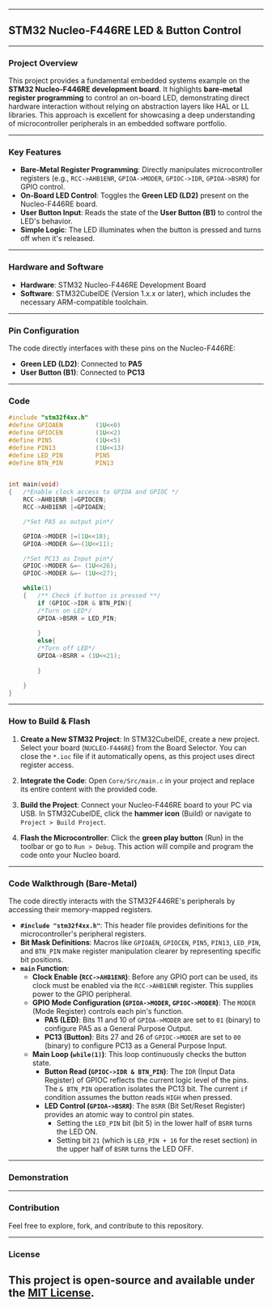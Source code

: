 -----

## STM32 Nucleo-F446RE LED & Button Control

-----

### Project Overview

This project provides a fundamental embedded systems example on the **STM32 Nucleo-F446RE development board**. It highlights **bare-metal register programming** to control an on-board LED, demonstrating direct hardware interaction without relying on abstraction layers like HAL or LL libraries. This approach is excellent for showcasing a deep understanding of microcontroller peripherals in an embedded software portfolio.

-----

### Key Features

  * **Bare-Metal Register Programming**: Directly manipulates microcontroller registers (e.g., `RCC->AHB1ENR`, `GPIOA->MODER`, `GPIOC->IDR`, `GPIOA->BSRR`) for GPIO control.
  * **On-Board LED Control**: Toggles the **Green LED (LD2)** present on the Nucleo-F446RE board.
  * **User Button Input**: Reads the state of the **User Button (B1)** to control the LED's behavior.
  * **Simple Logic**: The LED illuminates when the button is pressed and turns off when it's released.

-----

### Hardware and Software

  * **Hardware**: STM32 Nucleo-F446RE Development Board
  * **Software**: STM32CubeIDE (Version 1.x.x or later), which includes the necessary ARM-compatible toolchain.

-----

### Pin Configuration

The code directly interfaces with these pins on the Nucleo-F446RE:

  * **Green LED (LD2)**: Connected to **PA5**
  * **User Button (B1)**: Connected to **PC13**

-----

### Code

```c
#include "stm32f4xx.h"
#define GPIOAEN			(1U<<0)
#define GPIOCEN			(1U<<2)
#define PIN5			(1U<<5)
#define PIN13			(1U<<13)
#define LED_PIN			PIN5
#define BTN_PIN			PIN13


int main(void)
{	/*Enable clock access to GPIOA and GPIOC */
	RCC->AHB1ENR |=GPIOCEN;
	RCC->AHB1ENR |=GPIOAEN;

	/*Set PA5 as output pin*/

	GPIOA->MODER |=(1U<<10);
	GPIOA->MODER &=~(1U<<11);

	/*Set PC13 as Input pin*/
	GPIOC->MODER &=~ (1U<<26);
	GPIOC->MODER &=~ (1U<<27);

	while(1)
	{	/** Check if button is pressed **/
		if (GPIOC->IDR & BTN_PIN){
		/*Turn on LED*/
		GPIOA->BSRR = LED_PIN;
		
		}
		else{
		/*Turn off LED*/	
		GPIOA->BSRR = (1U<<21);
		
		}

	}
}

```

-----

### How to Build & Flash

1.  **Create a New STM32 Project**:
    In STM32CubeIDE, create a new project. Select your board (`NUCLEO-F446RE`) from the Board Selector. You can close the `*.ioc` file if it automatically opens, as this project uses direct register access.

2.  **Integrate the Code**:
    Open `Core/Src/main.c` in your project and replace its entire content with the provided code.

3.  **Build the Project**:
    Connect your Nucleo-F446RE board to your PC via USB. In STM32CubeIDE, click the **hammer icon** (Build) or navigate to `Project > Build Project`.

4.  **Flash the Microcontroller**:
    Click the **green play button** (Run) in the toolbar or go to `Run > Debug`. This action will compile and program the code onto your Nucleo board.

-----

### Code Walkthrough (Bare-Metal)

The code directly interacts with the STM32F446RE's peripherals by accessing their memory-mapped registers.

  * **`#include "stm32f4xx.h"`**: This header file provides definitions for the microcontroller's peripheral registers.
  * **Bit Mask Definitions**: Macros like `GPIOAEN`, `GPIOCEN`, `PIN5`, `PIN13`, `LED_PIN`, and `BTN_PIN` make register manipulation clearer by representing specific bit positions.
  * **`main` Function**:
      * **Clock Enable (`RCC->AHB1ENR`)**: Before any GPIO port can be used, its clock must be enabled via the `RCC->AHB1ENR` register. This supplies power to the GPIO peripheral.
      * **GPIO Mode Configuration (`GPIOA->MODER`, `GPIOC->MODER`)**: The `MODER` (Mode Register) controls each pin's function.
          * **PA5 (LED)**: Bits 11 and 10 of `GPIOA->MODER` are set to `01` (binary) to configure PA5 as a General Purpose Output.
          * **PC13 (Button)**: Bits 27 and 26 of `GPIOC->MODER` are set to `00` (binary) to configure PC13 as a General Purpose Input.
      * **Main Loop (`while(1)`)**: This loop continuously checks the button state.
          * **Button Read (`GPIOC->IDR & BTN_PIN`)**: The `IDR` (Input Data Register) of GPIOC reflects the current logic level of the pins. The `& BTN_PIN` operation isolates the PC13 bit. The current `if` condition assumes the button reads `HIGH` when pressed.
          * **LED Control (`GPIOA->BSRR`)**: The `BSRR` (Bit Set/Reset Register) provides an atomic way to control pin states.
              * Setting the `LED_PIN` bit (bit 5) in the lower half of `BSRR` turns the LED ON.
              * Setting bit `21` (which is `LED_PIN + 16` for the reset section) in the upper half of `BSRR` turns the LED OFF.

-----

### Demonstration

-----

### Contribution

Feel free to explore, fork, and contribute to this repository.

-----

### License

## This project is open-source and available under the [MIT License](https://www.google.com/search?q=LICENSE).
